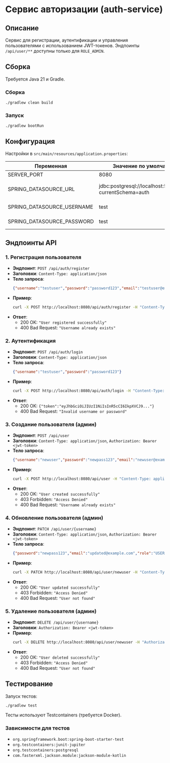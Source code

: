 # Сервис авторизации (auth-service)

## Описание

Сервис для регистрации, аутентификации и управления пользователями с использованием JWT-токенов. Эндпоинты `/api/user/**` доступны только для `ROLE_ADMIN`.

## Сборка

Требуется Java 21 и Gradle.

### Сборка
```shell
./gradlew clean build
```

### Запуск
```shell
./gradlew bootRun
```

## Конфигурация

Настройки в `src/main/resources/application.properties`:

| Переменная                 | Значение по умолчанию                                   | Описание                     |
|----------------------------|---------------------------------------------------------|------------------------------|
| SERVER_PORT                | 8080                                                    | Порт сервиса                 |
| SPRING_DATASOURCE_URL      | jdbc:postgresql://localhost:5432/test?currentSchema=auth | URL базы данных PostgreSQL   |
| SPRING_DATASOURCE_USERNAME | test                                                    | Пользователь базы данных     |
| SPRING_DATASOURCE_PASSWORD | test                                                    | Пароль базы данных           |

## Эндпоинты API

### 1. Регистрация пользователя
- **Эндпоинт**: `POST /api/auth/register`
- **Заголовки**: `Content-Type: application/json`
- **Тело запроса**:
  ```json
  {"username":"testuser","password":"password123","email":"testuser@example.com"}
  ```
- **Пример**:
  ```bash
  curl -X POST http://localhost:8080/api/auth/register -H "Content-Type: application/json" -d '{"username":"testuser","password":"password123","email":"testuser@example.com"}'
  ```
- **Ответ**:
    - 200 OK: `"User registered successfully"`
    - 400 Bad Request: `"Username already exists"`

### 2. Аутентификация
- **Эндпоинт**: `POST /api/auth/login`
- **Заголовки**: `Content-Type: application/json`
- **Тело запроса**:
  ```json
  {"username":"testuser","password":"password123"}
  ```
- **Пример**:
  ```bash
  curl -X POST http://localhost:8080/api/auth/login -H "Content-Type: application/json" -d '{"username":"testuser","password":"password123"}'
  ```
- **Ответ**:
    - 200 OK: `{"token":"eyJhbGciOiJIUzI1NiIsInR5cCI6IkpXVCJ9..."}`
    - 400 Bad Request: `"Invalid username or password"`

### 3. Создание пользователя (админ)
- **Эндпоинт**: `POST /api/user`
- **Заголовки**: `Content-Type: application/json`, `Authorization: Bearer <jwt-token>`
- **Тело запроса**:
  ```json
  {"username":"newuser","password":"newpass123","email":"newuser@example.com","role":"USER"}
  ```
- **Пример**:
  ```bash
  curl -X POST http://localhost:8080/api/user -H "Content-Type: application/json" -H "Authorization: Bearer <jwt-token>" -d '{"username":"newuser","password":"newpass123","email":"newuser@example.com","role":"USER"}'
  ```
- **Ответ**:
    - 200 OK: `"User created successfully"`
    - 403 Forbidden: `"Access Denied"`
    - 400 Bad Request: `"Username already exists"`

### 4. Обновление пользователя (админ)
- **Эндпоинт**: `PATCH /api/user/{username}`
- **Заголовки**: `Content-Type: application/json`, `Authorization: Bearer <jwt-token>`
- **Тело запроса**:
  ```json
  {"password":"newpass123","email":"updated@example.com","role":"USER"}
  ```
- **Пример**:
  ```bash
  curl -X PATCH http://localhost:8080/api/user/newuser -H "Content-Type: application/json" -H "Authorization: Bearer <jwt-token>" -d '{"password":"newpass123","email":"updated@example.com","role":"USER"}'
  ```
- **Ответ**:
    - 200 OK: `"User updated successfully"`
    - 403 Forbidden: `"Access Denied"`
    - 400 Bad Request: `"User not found"`

### 5. Удаление пользователя (админ)
- **Эндпоинт**: `DELETE /api/user/{username}`
- **Заголовки**: `Authorization: Bearer <jwt-token>`
- **Пример**:
  ```bash
  curl -X DELETE http://localhost:8080/api/user/newuser -H "Authorization: Bearer <jwt-token>"
  ```
- **Ответ**:
    - 200 OK: `"User deleted successfully"`
    - 403 Forbidden: `"Access Denied"`
    - 400 Bad Request: `"User not found"`

## Тестирование

Запуск тестов:
```shell
./gradlew test
```

Тесты используют Testcontainers (требуется Docker).

### Зависимости для тестов
- `org.springframework.boot:spring-boot-starter-test`
- `org.testcontainers:junit-jupiter`
- `org.testcontainers:postgresql`
- `com.fasterxml.jackson.module:jackson-module-kotlin`
